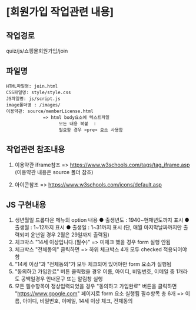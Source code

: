 # [회원가입 작업관련 내용]

## 작업경로
quiz/js/쇼핑몰회원가입/join

## 파일명
    HTML파일명: join.html
    CSS파일명: style/style.css
    JS파일명: js/script.js
    image폴더명 : /images/
    이용약관: source/memberLicense.html
                  => html body요소에 텍스트파일
                        모든 내용 복붙  : 
                        필요할 경우 <pre> 요소 사용함

  
## 작업관련 참조내용
  1) 이용약관 iframe참조 => 
      https://www.w3schools.com/tags/tag_iframe.asp
      (이용약관 내용은 source 폴더 참조)
      
  2) 아이콘참조 =>
      https://www.w3schools.com/icons/default.asp

## JS 구현내용
  1) 생년월일 드롭다운 메뉴의 option 내용
      ● 출생년도 : 1940~현재년도까지 표시
      ● 출생월 : 1~12까지 표시
      ● 출생일 : 1~31까지 표시
         (단, 매월 마지막날짜까지만 출력되며
               윤년일 경우 2월은 29일까지 출력됨)
  2)  체크박스 "14세 이상입니다.(필수)"
      => 미체크 했을 경우 form 실행 안됨
  3)  체크박스 "전체동의" 클릭하면
      => 하위 체크박스 4개 모두 
        checked 적용되어야 함
  4) "14세 이상"과 "전체동의"가 모두 체크되어 
      있어야만 form 요소가 실행됨
  5) "동의하고 가입완료" 버튼 클릭했을 경우
      이름, 아이디, 비밀번호, 이메일 중 1개라도
      공백일경우 안내문구 또는 알림창 실행
  6) 모든 필수항목이 정상입력되었을 경우
      "동의하고 가입완료" 버튼을 클릭하면
      "https://www.google.com" 페이지로
      form 요소 실행됨
      필수항목 총 6개 =>
           이름, 아이디, 비밀번호,
          이메일, 14세 이상 체크, 전체동의   
              
      
           








